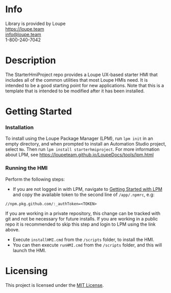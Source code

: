 # Info
Library is provided by Loupe  
https://loupe.team  
info@loupe.team  
1-800-240-7042  

# Description
The StarterHmiProject repo provides a Loupe UX-based starter HMI that includes all of the common utilities that most Loupe HMIs need. It is intended to be a good starting point for new applications. Note that this is a template that is intended to be modified after it has been installed. 

# Getting Started

### Installation
To install using the Loupe Package Manager (LPM), run `lpm init` in an empty directory, and when prompted to install an Automation Studio project, select `No`. Then run `lpm install starterhmiproject`. For more information about LPM, see https://loupeteam.github.io/LoupeDocs/tools/lpm.html

### Running the HMI
Perform the following steps:
- If you are not logged in with LPM, navigate to [Getting Started with LPM](https://loupeteam.github.io/LoupeDocs/tools/lpm/getting-started-with-lpm.html#logging-in) and copy the available token to the second line of `/app/.npmrc`, e.g:
```
//npm.pkg.github.com/:_authToken=<TOKEN>
```
If you are working in a private repository, this change can be tracked with git and not be necessary for future installs. If you are working in a public repo it is recommended to skip this step and login to LPM using the link above. 
- Execute `installHMI.cmd` from the `/scripts` folder, to install the HMI.
- You can then execute `runHMI.cmd` from the `/scripts` folder, and this will launch the HMI. 

# Licensing

This project is licensed under the [MIT License](LICENSE).